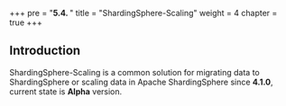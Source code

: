 +++
pre = "<b>5.4. </b>"
title = "ShardingSphere-Scaling"
weight = 4
chapter = true
+++

## Introduction

ShardingSphere-Scaling is a common solution for migrating data to ShardingSphere or scaling data in Apache ShardingSphere since **4.1.0**, current state is **Alpha** version.

